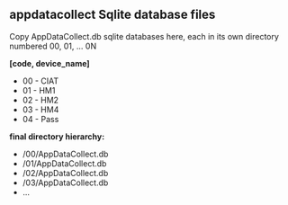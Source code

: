 ## appdatacollect Sqlite database files

Copy AppDataCollect.db sqlite databases here, each in
its own directory numbered 00, 01, ... 0N

**[code, device_name]**

- 00 - CIAT
- 01 - HM1
- 02 - HM2
- 03 - HM4
- 04 - Pass

**final directory hierarchy:**
- /00/AppDataCollect.db
- /01/AppDataCollect.db
- /02/AppDataCollect.db
- /03/AppDataCollect.db
- ...
